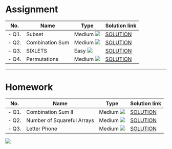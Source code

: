 # Assignment

| No.   | Name            | Type                                                        | Solution link                                                           |
|-------|-----------------|-------------------------------------------------------------|-------------------------------------------------------------------------|
| - Q1. | Subset          | Medium [![](https://img.shields.io/badge/-MEDIUM-yellow)]() | [SOLUTION](src/main/java/com/scaler/dsa/assignment/Subset.java)         |
| - Q2. | Combination Sum | Medium [![](https://img.shields.io/badge/-MEDIUM-yellow)]() | [SOLUTION](src/main/java/com/scaler/dsa/assignment/CombinationSum.java) |
| - Q3. | SIXLETS         | Easy [![](https://img.shields.io/badge/-EASY-green)]()      | [SOLUTION](src/main/java/com/scaler/dsa/assignment/SIXLETS.java)        |
| - Q4. | Permutations    | Medium [![](https://img.shields.io/badge/-MEDIUM-yellow)]() | [SOLUTION](src/main/java/com/scaler/dsa/assignment/Permutations.java)   |

*** 

# Homework

| No.   | Name                       | Type                                                        | Solution link                                                                  |
|-------|----------------------------|-------------------------------------------------------------|--------------------------------------------------------------------------------|
| - Q1. | Combination Sum II         | Medium [![](https://img.shields.io/badge/-MEDIUM-yellow)]() | [SOLUTION](src/main/java/com/scaler/dsa/homework/CombinationSumII.java)        |
| - Q2. | Number of Squareful Arrays | Medium [![](https://img.shields.io/badge/-MEDIUM-yellow)]() | [SOLUTION](src/main/java/com/scaler/dsa/homework/NumberofSquarefulArrays.java) |
| - Q3. | Letter Phone               | Medium [![](https://img.shields.io/badge/-MEDIUM-yellow)]() | [SOLUTION](src/main/java/com/scaler/dsa/homework/LetterPhone.java)             |

[![](https://img.shields.io/badge/github-blue?style=for-the-badge)](https://github.com/pashmash372)
